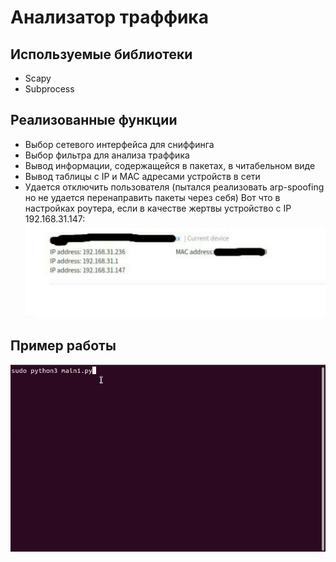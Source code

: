 # Анализатор траффика
## Используемые библиотеки
* Scapy
* Subprocess 
## Реализованные функции
* Выбор сетевого интерфейса для сниффинга
* Выбор фильтра для анализа траффика
* Вывод информации, содержащейся в пакетах, в читабельном виде
* Вывод таблицы с IP и MAC адресами устройств в сети
* Удается отключить пользователя (пытался реализовать arp-spoofing но не удается перенаправить пакеты через себя)
  Вот что в настройках роутера, если в качестве жертвы устройство с IP 192.168.31.147:
  ![](gif/router_screen.jpg)
## Пример работы
![](gif/howitworks-1.gif)
